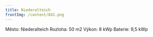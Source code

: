 ```yaml
---
title: Niederalteich
frontImg: /content/841.png
---
```

Město: Niederalteich
Rozloha: 50 m2
Výkon: 8 kWp
Baterie: 9,5 kWp